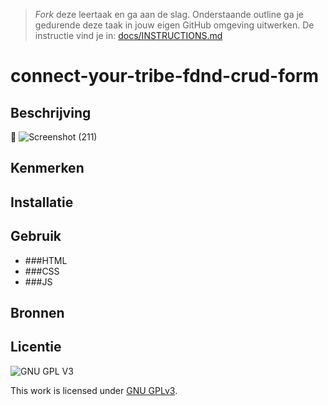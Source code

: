 > _Fork_ deze leertaak en ga aan de slag. Onderstaande outline ga je gedurende deze taak in jouw eigen GitHub omgeving uitwerken. De instructie vind je in: [docs/INSTRUCTIONS.md](docs/INSTRUCTIONS.md)

# connect-your-tribe-fdnd-crud-form




## Beschrijving
<!-- In de Beschrijving staat hoe je project er uit ziet, hoe het werkt en wat je er mee kan. -->
 📸 ![Screenshot (211)](https://user-images.githubusercontent.com/90189815/156528241-ef000fba-633c-44cf-b661-2a3d77b4e666.png)

<!-- Voeg een link toe naar Github Pages 🌐-->

## Kenmerken
<!-- Bij Kenmerken staat welke technieken zijn gebruikt en hoe. Wat is de HTML structuur? Wat zijn de belangrijkste dingen in CSS? Wat is er met Javascript gedaan en hoe? Misschien heb je een framwork of library gebruikt? -->

## Installatie

## Gebruik
* ###HTML
*  ###CSS
*  ###JS

## Bronnen

## Licentie

![GNU GPL V3](https://www.gnu.org/graphics/gplv3-127x51.png)

This work is licensed under [GNU GPLv3](./LICENSE).
